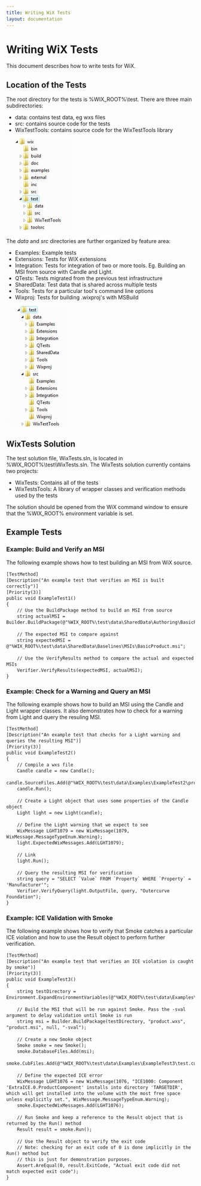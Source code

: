```yaml
---
title: Writing WiX Tests
layout: documentation
---
```

# Writing WiX Tests

This document describes how to write tests for WiX.

## Location of the Tests

The root directory for the tests is %WIX_ROOT%\test. There are three main subdirectories:

* data: contains test data, eg wxs files
* src: contains source code for the tests
* WixTestTools: contains source code for the WixTestTools library

![Test Directory Tree](../../content/tests_writingtests_directorytree1.jpg)

The *data* and *src* directories are further organized by feature area:

* Examples: Example tests
* Extensions: Tests for WiX extensions
* Integration: Tests for integration of two or more tools. Eg. Building an MSI from source with Candle and Light.
* QTests: Tests migrated from the previous test infrastructure
* SharedData: Test data that is shared across multiple tests
* Tools: Tests for a particular tool&apos;s command line options
* Wixproj: Tests for building .wixproj&apos;s with MSBuild

![Test Directory Tree](../../content/tests_writingtests_directorytree2.jpg)

## WixTests Solution

The test solution file, WixTests.sln, is located in %WIX_ROOT%\test\WixTests.sln. The WixTests solution currently contains two projects:

* WixTests: Contains all of the tests
* WixTestsTools: A library of wrapper classes and verification methods used by the tests

The solution should be opened from the WiX command window to ensure that the %WIX_ROOT% environment variable is set.

## Example Tests

### Example: Build and Verify an MSI

The following example shows how to test building an MSI from WiX source.

    [TestMethod]
    [Description("An example test that verifies an MSI is built correctly")]
    [Priority(3)]
    public void ExampleTest1()
    {
        // Use the BuildPackage method to build an MSI from source
        string actualMSI = Builder.BuildPackage(@"%WIX_ROOT%\test\data\SharedData\Authoring\BasicProduct.wxs");
        
        // The expected MSI to compare against
        string expectedMSI = @"%WIX_ROOT%\test\data\SharedData\Baselines\MSIs\BasicProduct.msi";
        
        // Use the VerifyResults method to compare the actual and expected MSIs
        Verifier.VerifyResults(expectedMSI, actualMSI);
    }

### Example: Check for a Warning and Query an MSI

The following example shows how to build an MSI using the Candle and Light wrapper classes. It also demonstrates how to check for a warning from Light and query the resuling MSI.

    [TestMethod]
    [Description("An example test that checks for a Light warning and queries the resulting MSI")]
    [Priority(3)]
    public void ExampleTest2()
    {
        // Compile a wxs file
        Candle candle = new Candle();
        candle.SourceFiles.Add(@"%WIX_ROOT%\test\data\Examples\ExampleTest2\product.wxs");
        candle.Run();
        
        // Create a Light object that uses some properties of the Candle object
        Light light = new Light(candle);
        
        // Define the Light warning that we expect to see
        WixMessage LGHT1079 = new WixMessage(1079, WixMessage.MessageTypeEnum.Warning);
        light.ExpectedWixMessages.Add(LGHT1079);
        
        // Link
        light.Run();
        
        // Query the resulting MSI for verification
        string query = "SELECT `Value` FROM `Property` WHERE `Property` = 'Manufacturer'";
        Verifier.VerifyQuery(light.OutputFile, query, "Outercurve Foundation");
    }

### Example: ICE Validation with Smoke

The following example shows how to verify that Smoke catches a particular ICE violation and how to use the Result object to perform further verification.

    [TestMethod]
    [Description("An example test that verifies an ICE violation is caught by smoke")]
    [Priority(3)]
    public void ExampleTest3()
    {
        string testDirectory = Environment.ExpandEnvironmentVariables(@"%WIX_ROOT%\test\data\Examples\ExampleTest3");
        
        // Build the MSI that will be run against Smoke. Pass the -sval argument to delay validation until Smoke is run
        string msi = Builder.BuildPackage(testDirectory, "product.wxs", "product.msi", null, "-sval");
        
        // Create a new Smoke object
        Smoke smoke = new Smoke();
        smoke.DatabaseFiles.Add(msi);
        smoke.CubFiles.Add(@"%WIX_ROOT%\test\data\Examples\ExampleTest3\test.cub");
        
        // Define the expected ICE error
        WixMessage LGHT1076 = new WixMessage(1076, "ICE1000: Component 'ExtraICE.0.ProductComponent' installs into directory 'TARGETDIR', which will get installed into the volume with the most free space unless explicitly set.", WixMessage.MessageTypeEnum.Warning);
        smoke.ExpectedWixMessages.Add(LGHT1076);
        
        // Run Smoke and keep a reference to the Result object that is returned by the Run() method
        Result result = smoke.Run();
        
        // Use the Result object to verify the exit code
        // Note: checking for an exit code of 0 is done implicitly in the Run() method but
        // this is just for demonstration purposes.
        Assert.AreEqual(0, result.ExitCode, "Actual exit code did not match expected exit code");
    }

